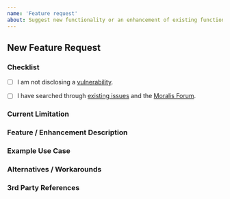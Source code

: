 ```yaml
---
name: 'Feature request'
about: Suggest new functionality or an enhancement of existing functionality.
---
```


## New Feature Request

### Checklist

<!--
    Check every following box [x] before submitting your issue.
    Click the "Preview" tab for better readability.
    Thanks for contributing to Parse Platform!
-->

- [ ] I am not disclosing a [vulnerability](https://github.com/MoralisWeb3/Moralis-JS-SDK/blob/main/SECURITY.md).
- [ ] I have searched through [existing issues](https://github.com/MoralisWeb3/Moralis-JS-SDK/issues?q=is%3Aissue) and the [Moralis Forum](https://forum.moralis.io/).


### Current Limitation

<!-- Which current limitation is the feature or enhancement addressing? -->

### Feature / Enhancement Description

<!-- What is the concept of the functionality and how should it be implemented? -->

### Example Use Case

<!-- What is an example use case in steps (1. / 2. / 3. / etc.) that describes the functionality? -->

### Alternatives / Workarounds

<!-- Which alternatives or workarounds exist currently? -->

### 3rd Party References

<!-- Have you seen a similar functionality provided somewhere else? -->

